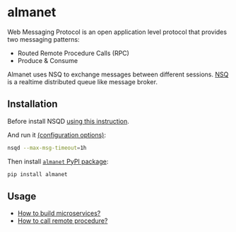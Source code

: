 # almanet

Web Messaging Protocol is an open application level protocol that provides two messaging patterns:
- Routed Remote Procedure Calls (RPC)
- Produce & Consume

Almanet uses NSQ to exchange messages between different sessions. [NSQ](https://nsq.io/) is a realtime distributed queue like message broker.

## Installation

Before install NSQD [using this instruction](https://nsq.io/deployment/installing.html).

And run it [(configuration options)](https://nsq.io/components/nsqd.html):
```sh
nsqd --max-msg-timeout=1h
```

Then install [`almanet` PyPI package](https://pypi.org/project/almanet/):
```sh
pip install almanet
```

## Usage

- [How to build microservices?](guide/microservice/README.md)
- [How to call remote procedure?](guide/calling/README.md)
